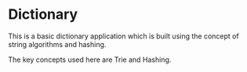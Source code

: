 # Dictionary

This is a basic dictionary application which is built using the concept of string algorithms and hashing.

The key concepts used here are Trie and Hashing.
